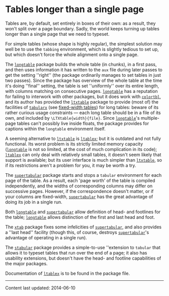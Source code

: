# Tables longer than a single page

Tables are, by default, set entirely in boxes of their own: as a
result, they won't split over a page boundary.  Sadly, the world keeps
turning up tables longer than a single page that we need to typeset.

For simple tables (whose shape is highly regular), the simplest
solution may well be to use the `tabbing` environment,
which is slightly tedious to set up, but which doesn't force the whole alignment
onto a single page.

The [`longtable`](http://ctan.org/pkg/longtable) package builds the whole table (in chunks), in
a first pass, and then uses information it has written to the `aux`
file during later passes to get the setting ''right'' (the package
ordinarily manages to set tables in just two passes).  Since the
package has overview of the whole table at the time it's doing
''final'' setting, the table is set ''uniformly'' over its entire
length, with columns matching on consecutive pages.
[`longtable`](http://ctan.org/pkg/longtable) has a reputation for failing to interwork with
other packages, but it does work with [`colortbl`](http://ctan.org/pkg/colortbl), and its
author has provided the [`ltxtable`](http://ctan.org/pkg/ltxtable) package to provide (most
of) the facilities of [`tabularx`](http://ctan.org/pkg/tabularx) (see
[fixed-width tables](./FAQ-fixwidtab.html)) for long tables:
beware of its rather curious usage constraints&nbsp;&mdash; each long table
should be in a file of its own, and included by
`\LTXtable{width}{file}`.  Since [`longtable`](http://ctan.org/pkg/longtable)'s
multiple-page tables can't possibly live inside floats, the package
provides for captions within the `longtable` environment
itself.

A seeming alternative to [`ltxtable`](http://ctan.org/pkg/ltxtable) is [`ltablex`](http://ctan.org/pkg/ltablex); but
it is outdated and not fully functional.  Its worst problem is its
strictly limited memory capacity ([`longtable`](http://ctan.org/pkg/longtable) is not so
limited, at the cost of much complication in its code);
[`ltablex`](http://ctan.org/pkg/ltablex) can only deal with relatively small tables, it doesn't seem
likely that support is available; but its user interface is much
simpler than [`ltxtable`](http://ctan.org/pkg/ltxtable), so if its restrictions aren't a
problem for you, it may be worth a try.

The [`supertabular`](http://ctan.org/pkg/supertabular) package starts and stops a
`tabular` environment for each page of the table.  As a
result, each 'page worth' of the table is compiled independently, and
the widths of corresponding columns may differ on successive pages.
However, if the correspondence doesn't matter, or if your columns are
fixed-width, [`supertabular`](http://ctan.org/pkg/supertabular) has the great advantage of doing
its job in a single run.

Both [`longtable`](http://ctan.org/pkg/longtable) and [`supertabular`](http://ctan.org/pkg/supertabular) allow definition
of head- and footlines for the table; [`longtable`](http://ctan.org/pkg/longtable) allows
distinction of the first and last head and foot.

The [`xtab`](http://ctan.org/pkg/xtab) package fixes some infelicities of
[`supertabular`](http://ctan.org/pkg/supertabular), and also provides a ''last head'' facility
(though this, of course, destroys [`supertabular`](http://ctan.org/pkg/supertabular)'s advantage
of operating in a single run).

The [`stabular`](http://ctan.org/pkg/stabular) package provides a simple-to-use ''extension to
`tabular` that allows it to typeset tables that run over
the end of a page; it also has usability extensions, but doesn't have
the head- and footline capabilities of the major packages.

Documentation of [`ltablex`](http://ctan.org/pkg/ltablex) is to be found in the package file.


----

Content last updated: 2014-06-10
